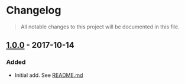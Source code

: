 # Changelog

> All notable changes to this project will be documented in this file.

## [1.0.0] - 2017-10-14
### Added
- Initial add. See [README.md](README.md)

[1.0.0]: https://github.com/invisible-tech/basic-tests/releases/tag/v1.0.0
